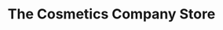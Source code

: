 ---
title: "The Cosmetics Company Store"
url: /ellesmere-port/the-cosmetics-company-store/
shop: beauty
---